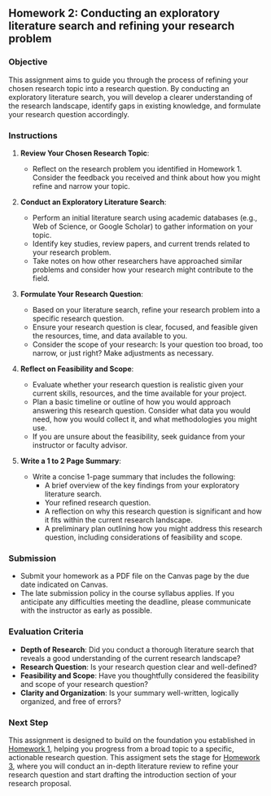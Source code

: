 ## Homework 2: Conducting an exploratory literature search and refining your research problem

### Objective
This assignment aims to guide you through the process of refining your chosen research topic into a research question. By conducting an exploratory literature search, you will develop a clearer understanding of the research landscape, identify gaps in existing knowledge, and formulate your research question accordingly.

### Instructions

1. **Review Your Chosen Research Topic**:
   - Reflect on the research problem you identified in Homework 1. Consider the feedback you received and think about how you might refine and narrow your topic.

2. **Conduct an Exploratory Literature Search**:
   - Perform an initial literature search using academic databases (e.g., Web of Science, or Google Scholar) to gather information on your topic.
   - Identify key studies, review papers, and current trends related to your research problem. 
   - Take notes on how other researchers have approached similar problems and consider how your research might contribute to the field.

3. **Formulate Your Research Question**:
   - Based on your literature search, refine your research problem into a specific research question.
   - Ensure your research question is clear, focused, and feasible given the resources, time, and data available to you.
   - Consider the scope of your research: Is your question too broad, too narrow, or just right? Make adjustments as necessary.

4. **Reflect on Feasibility and Scope**:
   - Evaluate whether your research question is realistic given your current skills, resources, and the time available for your project.
   - Plan a basic timeline or outline of how you would approach answering this research question. Consider what data you would need, how you would collect it, and what methodologies you might use.
   - If you are unsure about the feasibility, seek guidance from your instructor or faculty advisor.

5. **Write a 1 to 2 Page Summary**:
   - Write a concise 1-page summary that includes the following:
     - A brief overview of the key findings from your exploratory literature search.
     - Your refined research question.
     - A reflection on why this research question is significant and how it fits within the current research landscape.
     - A preliminary plan outlining how you might address this research question, including considerations of feasibility and scope.

### Submission
- Submit your homework as a PDF file on the Canvas page by the due date indicated on Canvas.
- The late submission policy in the course syllabus applies. If you anticipate any difficulties meeting the deadline, please communicate with the instructor as early as possible.

### Evaluation Criteria
- **Depth of Research**: Did you conduct a thorough literature search that reveals a good understanding of the current research landscape?
- **Research Question**: Is your research question clear and well-defined?
- **Feasibility and Scope**: Have you thoughtfully considered the feasibility and scope of your research question?
- **Clarity and Organization**: Is your summary well-written, logically organized, and free of errors?

### Next Step
This assignment is designed to build on the foundation you established in [Homework 1](https://github.com/aselshall/rm/edit/main/hw/hw1.md), helping you progress from a broad topic to a specific, actionable research question. This assigment sets the stage for [Homework 3](https://github.com/aselshall/rm/edit/main/hw/hw3.md), where you will conduct an in-depth literature review to refine your research question and start drafting the introduction section of your research proposal.


